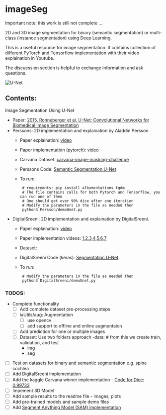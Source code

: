 # imageSeg

Important note: this work is still not complete ...

2D and 3D image segmentation for binary (semantic segmentation) or multi-class (instance segmentation) using Deep Learning.

This is a useful resource for image segmentation. It contains collection of different PyTorch and Tensorflow implementation with their video explaination in Youtube.  

The discuession section is helpful to exchange information and ask questions. 

![U-Net](https://lmb.informatik.uni-freiburg.de/people/ronneber/u-net/u-net-architecture.png "U-Net Structure")


## Contents:

Image Segmentation Using U-Net

  - Paper: [2015, Ronneberger et al, U-Net: Convolutional Networks for Biomedical Image Segmentation](https://arxiv.org/abs/1505.04597)
  - Perssons: 2D implementation and explaination by Aladdin Persson.
    - Paper explaination: [video](https://youtu.be/oLvmLJkmXuc?si=k-aJ1UtrEr8qu-hj)
    - Paper implementation (pytorch): [video](https://youtu.be/IHq1t7NxS8k?si=cd-9x6pnHLFMCdgg)    
    - Carvana Dataset: [carvana-image-masking-challenge](https://www.kaggle.com/c/carvana-image-masking-challenge)
    - Perssons Code: [Semantic Segmentation U-Net](https://github.com/aladdinpersson/Machine-Learning-Collection/tree/master/ML/Pytorch/image_segmentation/semantic_segmentation_unet)
    - To run:

           # requiremnts: pip install albumentations tqdm  
           # The file contains calls for both Pytorch and Tensorflow, you can run one of them
           # One should get over 90% dice after one iteration
           # Modify the parameters in the file as needed then     
           python3 Persson/demoUnet.py 

  - DigitalSreeni: 2D implementation and explaination by DigitalSreeni.
    - Paper explaination: [video](https://youtu.be/azM57JuQpQI?si=bHNzo8a-NFLbXRn1)
    - Paper implementation videos: [1](https://youtu.be/azM57JuQpQI?si=d85pKOlDoJPcasmF),[2](https://youtu.be/68HR_eyzk00?si=ND08rdEAWQzf9lM2),[3](https://www.youtube.com/watch?v=sb0uglcqO2Y&list=PLZsOBAyNTZwbR08R959iCvYT3qzhxvGOE&index=3),[4](https://www.youtube.com/watch?v=0kiroPnV1tM&list=PLZsOBAyNTZwbR08R959iCvYT3qzhxvGOE&index=4),[5](https://www.youtube.com/watch?v=cUHPL_dk17E&list=PLZsOBAyNTZwbR08R959iCvYT3qzhxvGOE&index=5),[6](https://www.youtube.com/watch?v=RaswBvMnFxk&list=PLZsOBAyNTZwbR08R959iCvYT3qzhxvGOE&index=6),[7](https://www.youtube.com/watch?v=J_XSd_u_Yew&list=PLZsOBAyNTZwbR08R959iCvYT3qzhxvGOE&index=8)
    - Dataset: 
    - DigitalSreeni Code (keras): [Segmentation U-Net](https://github.com/bnsreenu/python_for_microscopists/blob/master/074-Defining%20U-net%20in%20Python%20using%20Keras.py)
    - To run:

           # Modify the parameters in the file as needed then     
           python3 DigitalSreeni/demoUnet.py 

### TODOS:

  - Complete functionality
    - [ ] Add complete dataset pre-processing steps    
    - [ ] iaUtils/aug: Augmentation
        - [ ] use opencv 
        - [ ] add support to offline and online augmentaion
    - [ ] Add prediction for one or multiple images
    - [ ] Dataset: Use two folders approach
        -data: # from this we create train, validation, and test
        - img
        - seg
  - [ ] Test on datasets for binary and semantic segmentation e.g. spine cochlea 
  - [ ] Add DigitalSreeni implementation
  - [ ] Add the kaggle Carvana winner implementation
        - [Code for Dice: 0.99733](https://github.com/asanakoy/kaggle_carvana_segmentation)
  - [ ] Impement 3D Model
  - [ ] Add sample results to the readme file 
        - images, plots 
  - [ ] Add pre-trained models and sample demo files
- [ ] Add [Segment Anything Model (SAM) implementation](https://www.youtube.com/watch?v=83tnWs_YBRQ)
